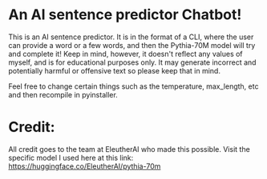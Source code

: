 # An AI sentence predictor Chatbot!
This is an AI sentence predictor. It is in the format of a CLI, where the user can provide a word or a few words, and then the Pythia-70M model will try and complete it! Keep in mind, however, it doesn't reflect any values of myself, and is for educational purposes only. It may generate incorrect and potentially harmful or offensive text so please keep that in mind. 

Feel free to change certain things such as the temperature, max_length, etc and then recompile in pyinstaller.

# Credit:
All credit goes to the team at EleutherAI who made this possible.
Visit the specific model I used here at this link: https://huggingface.co/EleutherAI/pythia-70m
